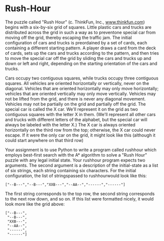 # Rush-Hour
The puzzle called "Rush Hour" (c. ThinkFun, Inc., www.thinkfun.com) begins with a six-by-six grid of squares.  Little plastic cars and trucks are distributed across the grid in such a way as to preventone special car from moving off the grid, thereby escaping the traffic jam. The initial configuration of cars and trucks is preordained by a set of cards, each containing a different starting pattern. A player draws a card from the deck of cards, sets up the cars and trucks according to the pattern, and then tries to move the special car off the grid by sliding the cars and trucks up and down or left and right, depending on the starting orientation of the cars and trucks.  

Cars occupy two contiguous squares, while trucks occupy three contiguous squares. All vehicles are oriented horizontally or vertically, never on the diagonal. Vehicles that are oriented horizontally may only move horizontally; vehicles that are oriented vertically may only move vertically. Vehicles may not be lifted from the grid, and there is never any diagonal movement. Vehicles may not be partially on the grid and partially off the grid. The special car is called the X car.  We'll represent it on the grid as two contiguous squares with the letter X in them.  (We'll represent all other cars and trucks with different letters of the alphabet, but the special car will always be labeled with the letter X.) The X car is always oriented horizontally on the third row from the top; otherwise, the X car could never escape.  If it were the only car on the grid, it might look like this (although it could start anywhere on that third row)  

Your assignment is to use Python to write a program called rushhour which employs best-first search with the A* algorithm to solve a "Rush Hour" puzzle with any legal initial state.  Your rushhour program expects two arguments.  The second argument is a description of the initial-state as a list of six strings, each string containing six characters. For the initial configuration, the list of stringspassed to rushhourwould look like this:  
```
["--B---","--B---","XXB---","--AA--","------","------"]
```
The first string corresponds to the top row, the second string corresponds to the next row down, and so on. If this list were formatted nicely, it would look more like the grid above:
```
["--B---",
 "--B---",
 "XXB---",
 "--AA--",
 "------",
 "------"]
```
